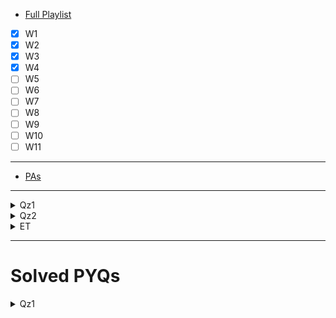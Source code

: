 - [Full Playlist](https://www.youtube.com/playlist?list=PL3EacnGbuhXEhkdktf9p_0vmFsfnEVW7J)
- [X] W1
- [x] W2
- [x] W3
- [x] W4
- [ ] W5
- [ ] W6
- [ ] W7
- [ ] W8
- [ ] W9
- [ ] W10
- [ ] W11

---
- [PAs](https://www.youtube.com/playlist?list=PLI8SHr6ko8IokrSnKKBSBSrH8O7Q9v2g0)
---
<details>
<summary>Qz1</summary>

- [Live Recs](https://www.youtube.com/@maths-2/search?query=quiz%201)

- [PYQs](https://quizpractice.space/exam/9251bc3a-e33e-45e0-bcf0-b16a0ea5b5fa?sub=3)
  
</details>



<details>
<summary>Qz2</summary>

- [Live Recs](https://www.youtube.com/@maths-2/search?query=Quiz%202)
</details>



<details>
<summary>ET</summary>

- [Live Recs](https://www.youtube.com/@maths-2/search?query=End%20Term)
- [Question Bank](https://drive.google.com/drive/folders/16vvboLqwnOxT0vHpSZlGWRG-owv8qjim)
</details>



---


# Solved PYQs


<details>
<summary>Qz1</summary>

- [Jul 25](https://quizpractice.space/question-paper/practise/3/f0beff73-e2e)
- [Feb 25](https://quizpractice.space/question-paper/practise/3/31571a62-30e)
- [Oct 24](https://quizpractice.space/question-paper/practise/3/ea11d578-8c70-4c5d-8f31-d7ebbaf3d16d)
- [Jul 24](https://quizpractice.space/question-paper/practise/3/e5002ee1-ac1d-4894-9bb7-37aafa0edf30)
- [Feb 24](https://quizpractice.space/question-paper/practise/3/bbe2896a-ddbe-4519-bb46-cf84bda1bc95)
- [Oct 23](https://quizpractice.space/question-paper/practise/3/a21ea62e-1aa0-4a13-b6a5-0237e8a10895)
- [Jul 23](https://quizpractice.space/question-paper/practise/3/4d3e4161-d2d1-4bd4-89d9-b712fc3b5be2)

</details>
